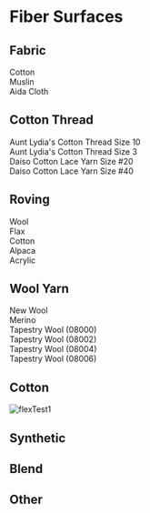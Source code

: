 # Fiber Surfaces

## Fabric
Cotton  
Muslin  
Aida Cloth  

## Cotton Thread
Aunt Lydia's Cotton Thread Size 10  
Aunt Lydia's Cotton Thread Size 3  
Daiso Cotton Lace Yarn Size #20  
Daiso Cotton Lace Yarn Size #40  

## Roving
Wool  
Flax  
Cotton  
Alpaca  
Acrylic  

## Wool Yarn
New Wool  
Merino  
Tapestry Wool (08000)  
Tapestry Wool (08002)  
Tapestry Wool (08004)  
Tapestry Wool (08006)  

## Cotton
![flexTest1](https://user-images.githubusercontent.com/70085102/177386175-fda5888e-67b2-4bb7-8595-ff43a84a19ea.jpg)


## Synthetic


## Blend


## Other
